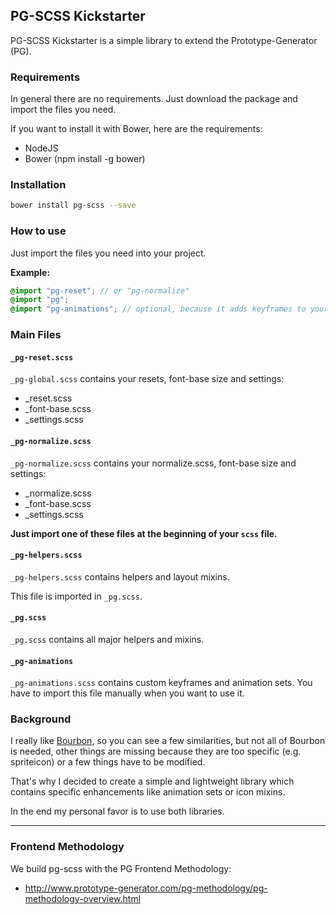 ## PG-SCSS Kickstarter

PG-SCSS Kickstarter is a simple library to extend the Prototype-Generator (PG).

### Requirements

In general there are no requirements. Just download the package and import the files you need. 

If you want to install it with Bower, here are the requirements: 

- NodeJS
- Bower (npm install -g bower)

### Installation

``` bash
bower install pg-scss --save
```

### How to use

Just import the files you need into your project.

**Example:**

``` scss
@import "pg-reset"; // or "pg-normalize"
@import "pg";
@import "pg-animations"; // optional, because it adds keyframes to your css
```

### Main Files

#### `_pg-reset.scss`

`_pg-global.scss` contains your resets, font-base size and settings: 
- _reset.scss
- _font-base.scss
- _settings.scss

#### `_pg-normalize.scss`

`_pg-normalize.scss` contains your normalize.scss, font-base size and settings: 
- _normalize.scss
- _font-base.scss
- _settings.scss

**Just import one of these files at the beginning of your `scss` file.**

#### `_pg-helpers.scss`

`_pg-helpers.scss` contains helpers and layout mixins.

This file is imported in `_pg.scss`.

#### `_pg.scss`

`_pg.scss` contains all major helpers and mixins.

#### `_pg-animations`

`_pg-animations.scss` contains custom keyframes and animation sets. You have to import this file manually when you want to use it.

### Background

I really like [Bourbon](http://bourbon.io/), so you can see a few similarities, but not all of Bourbon is needed, other things are missing because they are too specific (e.g. spriteicon) or a few things have to be modified. 

That's why I decided to create a simple and lightweight library which contains specific enhancements like animation sets or icon mixins. 
 
In the end my personal favor is to use both libraries.

---------------------------------------------------
### Frontend Methodology

We build pg-scss with the PG Frontend Methodology: 
* http://www.prototype-generator.com/pg-methodology/pg-methodology-overview.html
